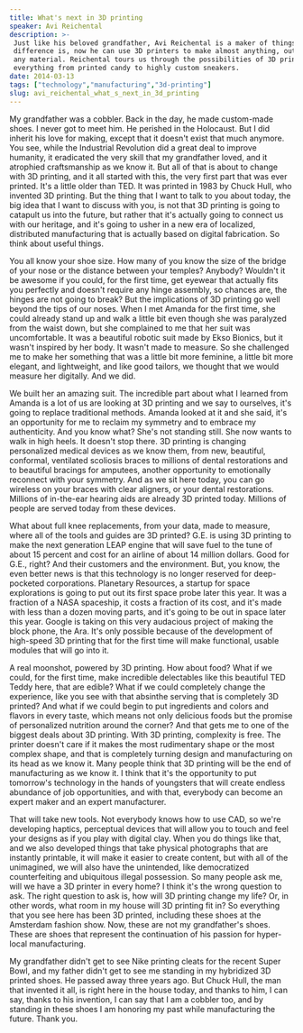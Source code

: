 ```yaml
---
title: What's next in 3D printing
speaker: Avi Reichental
description: >-
 Just like his beloved grandfather, Avi Reichental is a maker of things. The
 difference is, now he can use 3D printers to make almost anything, out of almost
 any material. Reichental tours us through the possibilities of 3D printing, for
 everything from printed candy to highly custom sneakers.
date: 2014-03-13
tags: ["technology","manufacturing","3d-printing"]
slug: avi_reichental_what_s_next_in_3d_printing
---
```


My grandfather was a cobbler. Back in the day, he made custom-made shoes. I never got to
meet him. He perished in the Holocaust. But I did inherit his love for making, except that
it doesn't exist that much anymore. You see, while the Industrial Revolution did a great
deal to improve humanity, it eradicated the very skill that my grandfather loved, and it
atrophied craftsmanship as we know it. But all of that is about to change with 3D printing,
and it all started with this, the very first part that was ever printed. It's a little
older than TED. It was printed in 1983 by Chuck Hull, who invented 3D printing. But the
thing that I want to talk to you about today, the big idea that I want to discuss with
you, is not that 3D printing is going to catapult us into the future, but rather that it's
actually going to connect us with our heritage, and it's going to usher in a new era of
localized, distributed manufacturing that is actually based on digital fabrication. So
think about useful things.

You all know your shoe size. How many of you know the size of the bridge of your nose or
the distance between your temples? Anybody? Wouldn't it be awesome if you could, for the
first time, get eyewear that actually fits you perfectly and doesn't require any hinge
assembly, so chances are, the hinges are not going to break? But the implications of 3D
printing go well beyond the tips of our noses. When I met Amanda for the first time, she
could already stand up and walk a little bit even though she was paralyzed from the waist
down, but she complained to me that her suit was uncomfortable. It was a beautiful robotic
suit made by Ekso Bionics, but it wasn't inspired by her body. It wasn't made to measure.
So she challenged me to make her something that was a little bit more feminine, a little
bit more elegant, and lightweight, and like good tailors, we thought that we would measure
her digitally. And we did.

We built her an amazing suit. The incredible part about what I learned from Amanda is a lot
of us are looking at 3D printing and we say to ourselves, it's going to replace
traditional methods. Amanda looked at it and she said, it's an opportunity for me to
reclaim my symmetry and to embrace my authenticity. And you know what? She's not standing
still. She now wants to walk in high heels. It doesn't stop there. 3D printing is changing
personalized medical devices as we know them, from new, beautiful, conformal, ventilated
scoliosis braces to millions of dental restorations and to beautiful bracings for
amputees, another opportunity to emotionally reconnect with your symmetry. And as we sit
here today, you can go wireless on your braces with clear aligners, or your dental
restorations. Millions of in-the-ear hearing aids are already 3D printed today. Millions
of people are served today from these devices.

What about full knee replacements, from your data, made to measure, where all of the tools
and guides are 3D printed? G.E. is using 3D printing to make the next generation LEAP
engine that will save fuel to the tune of about 15 percent and cost for an airline of
about 14 million dollars. Good for G.E., right? And their customers and the environment.
But, you know, the even better news is that this technology is no longer reserved for
deep-pocketed corporations. Planetary Resources, a startup for space explorations is going
to put out its first space probe later this year. It was a fraction of a NASA spaceship,
it costs a fraction of its cost, and it's made with less than a dozen moving parts, and
it's going to be out in space later this year. Google is taking on this very audacious
project of making the block phone, the Ara. It's only possible because of the development
of high-speed 3D printing that for the first time will make functional, usable modules
that will go into it.

A real moonshot, powered by 3D printing. How about food? What if we could, for the first
time, make incredible delectables like this beautiful TED Teddy here, that are edible?
What if we could completely change the experience, like you see with that absinthe serving
that is completely 3D printed? And what if we could begin to put ingredients and colors
and flavors in every taste, which means not only delicious foods but the promise of
personalized nutrition around the corner? And that gets me to one of the biggest deals
about 3D printing. With 3D printing, complexity is free. The printer doesn't care if it
makes the most rudimentary shape or the most complex shape, and that is completely turning
design and manufacturing on its head as we know it. Many people think that 3D printing
will be the end of manufacturing as we know it. I think that it's the opportunity to put
tomorrow's technology in the hands of youngsters that will create endless abundance of job
opportunities, and with that, everybody can become an expert maker and an expert
manufacturer.

That will take new tools. Not everybody knows how to use CAD, so we're developing haptics,
perceptual devices that will allow you to touch and feel your designs as if you play with
digital clay. When you do things like that, and we also developed things that take
physical photographs that are instantly printable, it will make it easier to create
content, but with all of the unimagined, we will also have the unintended, like
democratized counterfeiting and ubiquitous illegal possession. So many people ask me, will
we have a 3D printer in every home? I think it's the wrong question to ask. The right
question to ask is, how will 3D printing change my life? Or, in other words, what room in
my house will 3D printing fit in? So everything that you see here has been 3D printed,
including these shoes at the Amsterdam fashion show. Now, these are not my grandfather's
shoes. These are shoes that represent the continuation of his passion for hyper-local
manufacturing.

My grandfather didn't get to see Nike printing cleats for the recent Super Bowl, and my
father didn't get to see me standing in my hybridized 3D printed shoes. He passed away
three years ago. But Chuck Hull, the man that invented it all, is right here in the house
today, and thanks to him, I can say, thanks to his invention, I can say that I am a
cobbler too, and by standing in these shoes I am honoring my past while manufacturing the
future. Thank you.

<!--
ad_duration=3.33
comment_count=96
event="TED2014"
external_start_time=0
intro_duration=11.82
is_subtitle_required="False"
is_talk_featured="True"
language="en"
language_swap="False"
native_language="en"
number_of_related_talks=6
number_of_speakers=1
number_of_subtitled_videos=27
number_of_tags=3
number_of_talk_download_languages=27
number_of_talk_more_resources=0
number_of_talk_recommendations=0
number_of_talks_take_actions=0
post_ad_duration=0.83
published_timestamp="2014-09-18 15:18:43"
recording_date="2014-03-13"
speaker_description="3D printer"
speaker_is_published=1
speaker_name="Avi Reichental"
talk_name="What's next in 3D printing"
talks_tags=["technology","manufacturing","3d-printing"]
url_audio="https://download.ted.com/talks/AviReichental_2014.mp3?apikey=acme-roadrunner"
url_photo_speaker="https://pe.tedcdn.com/images/ted/5087334c7eee6fa0623cd44b06a45d73727266dc_254x191.jpg"
url_photo_talk="https://pe.tedcdn.com/images/ted/63a0888240fb2364a32f3ace0499aac036ee83ef_2400x1800.jpg"
url_webpage="https://www.ted.com/talks/avi_reichental_what_s_next_in_3d_printing"
video_type_name="TED Stage Talk"
-->